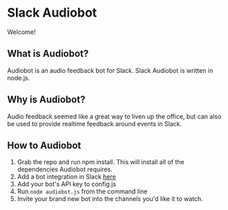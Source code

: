 # Slack Audiobot
Welcome!

## What is Audiobot?
Audiobot is an audio feedback bot for Slack.  Slack Audiobot is written in node.js.

## Why is Audiobot?
Audio feedback seemed like a great way to liven up the office, but can also be used to provide realtime feedback around events in Slack.

## How to Audiobot
1. Grab the repo and run npm install. This will install all of the dependencies Audiobot requires.
2. Add a bot integration in Slack [here](https://slack.com/services/new/bot)
3. Add your bot's API key to config.js
4. Run `node audiobot.js` from the command line
5. Invite your brand new bot into the channels you'd like it to watch.
